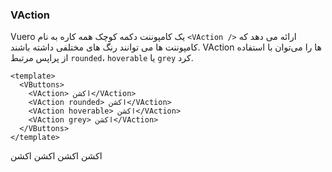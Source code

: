 ### VAction

Vuero یک کامپوننت دکمه کوچک همه کاره به نام `<VAction />` ارائه می دهد که کامپوننت ها می توانند رنگ های مختلفی داشته باشند.
VAction ها را می‌توان با استفاده از پراپس مرتبط `rounded`، `hoverable` یا `grey` کرد.

<!--code-->

```vue
<template>
  <VButtons>
    <VAction> اکشن</VAction>
    <VAction rounded> اکشن</VAction>
    <VAction hoverable> اکشن</VAction>
    <VAction grey> اکشن</VAction>
  </VButtons>
</template>
```

<!--/code-->

<!--example-->

<VButtons>
  <VAction> اکشن</VAction>
  <VAction rounded> اکشن</VAction>
  <VAction hoverable> اکشن</VAction>
  <VAction grey> اکشن</VAction>
</VButtons>

<!--/example-->
